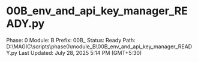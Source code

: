 # 00B_env_and_api_key_manager_READY.py

Phase: 0
Module: B
Prefix: 00B_
Status: Ready
Path: D:\MAGIC\scripts\phase0\module_B\00B_env_and_api_key_manager_READY.py
Last Updated: July 28, 2025 5:14 PM (GMT+5:30)